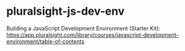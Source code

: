 # pluralsight-js-dev-env
Building a JavaScript Development Environment (Starter Kit):
https://app.pluralsight.com/library/courses/javascript-development-environment/table-of-contents
